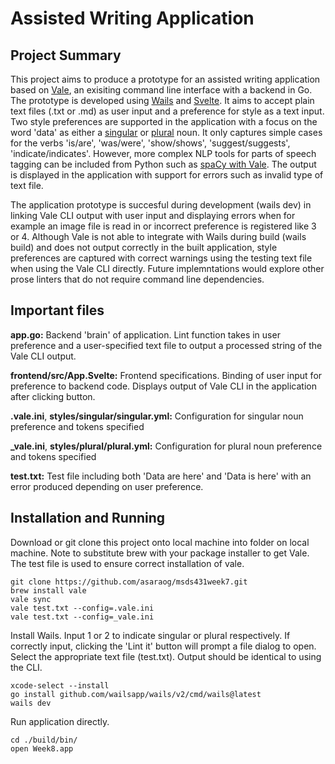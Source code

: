 # Assisted Writing Application

## Project Summary
This project aims to produce a prototype for an assisted writing application based on [Vale](https://vale.sh/), an exisiting command line interface with a backend in Go. The prototype is developed using [Wails](https://wails.io/) and [Svelte](https://svelte.dev/repl/hello-world). It aims to accept plain text files (.txt or .md) as user input and a preference for style as a text input. Two style preferences are supported in the application with a focus on the word 'data' as either a [singular](./styles/singular) or [plural](./styles/plural) noun. It only captures simple cases for the verbs 'is/are', 'was/were', 'show/shows', 'suggest/suggests', 'indicate/indicates'. However, more complex NLP tools for parts of speech tagging can be included from Python such as [spaCy with Vale](https://github.com/errata-ai/vale/issues/356). The output is displayed in the application with support for errors such as invalid type of text file. 

The application prototype is succesful during development (wails dev) in linking Vale CLI output with user input and displaying errors when for example an image file is read in or incorrect preference is registered like 3 or 4. Although Vale is not able to integrate with Wails during build (wails build) and does not output correctly in the built application, style preferences are captured with correct warnings using the testing text file when using the Vale CLI directly. Future implemntations would explore other prose linters that do not require command line dependencies.

## Important files

**app.go:** Backend 'brain' of application. Lint function takes in user preference and a user-specified text file to output a processed string of the Vale CLI output.

**frontend/src/App.Svelte:** Frontend specifications. Binding of user input for preference to backend code. Displays output of Vale CLI in the application after clicking button.

**.vale.ini**, **styles/singular/singular.yml:** Configuration for singular noun preference and tokens specified

**_vale.ini**, **styles/plural/plural.yml:** Configuration for plural noun preference and tokens specified

**test.txt:** Test file including both 'Data are here' and 'Data is here' with an error produced depending on user preference.

## Installation and Running

Download or git clone this project onto local machine into folder on local machine. Note to substitute brew with your package installer to get Vale. The test file is used to ensure correct installation of vale.
```
git clone https://github.com/asaraog/msds431week7.git
brew install vale
vale sync
vale test.txt --config=.vale.ini
vale test.txt --config=_vale.ini
```

Install Wails. Input 1 or 2 to indicate singular or plural respectively. If correctly input, clicking the 'Lint it' button will prompt a file dialog to open. Select the appropriate text file (test.txt). Output should be identical to using the CLI.
```
xcode-select --install
go install github.com/wailsapp/wails/v2/cmd/wails@latest
wails dev
```

Run application directly.
```
cd ./build/bin/
open Week8.app

```